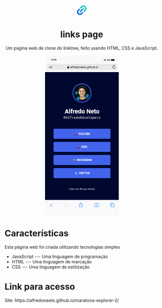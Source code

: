 <div style="text-align: center;">
  <img style="height: 40px; width: 40px; align-content: center;" src="link.png"/>
    <h1>links page</h1>
    <p>Um página web de clone do linktree, feito usando HTML, CSS e JavaScript.</p>
    <p align="center">
      <img src="mobile.png">
    </p>
  </div>
  
  <div>
   <h1>Características</h1>
    <p>Esta página web foi criada utilizando tecnologias simples</p>
    <ul>
      <li>JavaScript --- Uma linguagem de programação</li>
      <li>HTML --- Uma linguagem de marcação</li>
      <li>CSS --- Uma linguagem de estilização</li>
    </ul>
  </div>
  
  <div>
   <h1>Link para acesso</h1>
   Site: https://alfredoneeto.github.io/maratona-explorer-2/
    
  </div>
